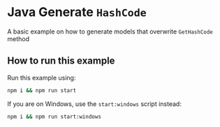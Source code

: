 # Java Generate `HashCode`

A basic example on how to generate models that overwrite `GetHashCode` method

## How to run this example

Run this example using:

```sh
npm i && npm run start
```

If you are on Windows, use the `start:windows` script instead:

```sh
npm i && npm run start:windows
```
